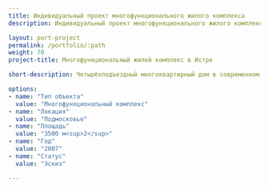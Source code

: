 ```yaml
---
title: Индивидуальный проект многофункционального жилого комплекса
description: Индивидуальный проект многофункционального жилого комплекса от архитектурного бюро А510. Индивидуальное проектирование на заказ.

layout: port-project
permalink: /portfolio/:path
weight: 70
project-title: Многофункциональный жилой комплекс в Истре

short-description: Четырёхподъездный многоквартирный дом в современном стиле с квартирами премиум-класса. Квартиры в доме имеют площадь от 70м2 до 150м2. В доме есть открытые и закрытие лоджии, балконы. В подземной части расположен бассейн и зона отдыха.

options:
- name: "Тип объекта"
  value: "Многофункциональный комплекс"
- name: "Локация"
  value: "Подмосковье"
- name: "Площадь"
  value: "3500 м<sup>2</sup>"
- name: "Год"
  value: "2007"
- name: "Статус"
  value: "Эскиз"

---
```

